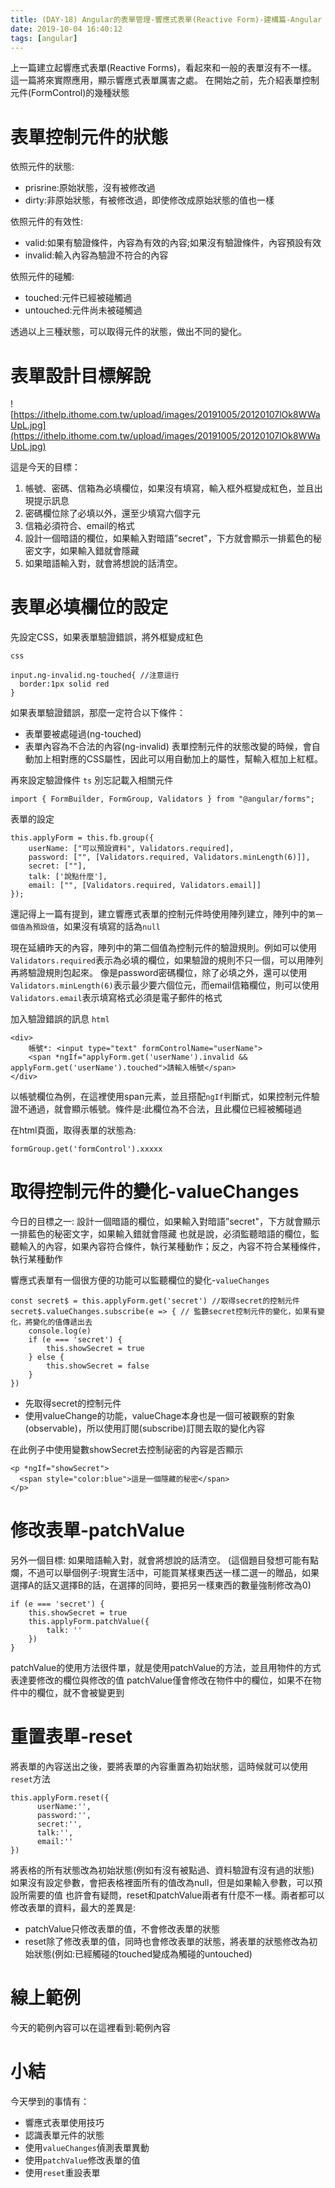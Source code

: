 ```yaml
---
title: (DAY-18) Angular的表單管理-響應式表單(Reactive Form)-建構篇-Angular 與 Nestjs 共舞
date: 2019-10-04 16:40:12
tags: [angular]
---
```

上一篇建立起響應式表單(Reactive Forms)，看起來和一般的表單沒有不一樣。這一篇將來實際應用，顯示響應式表單厲害之處。
在開始之前，先介紹表單控制元件(FormControl)的幾種狀態


# 表單控制元件的狀態
依照元件的狀態:
* prisrine:原始狀態，沒有被修改過
* dirty:非原始狀態，有被修改過，即使修改成原始狀態的值也一樣


依照元件的有效性:
* valid:如果有驗證條件，內容為有效的內容;如果沒有驗證條件，內容預設有效
* invalid:輸入內容為驗證不符合的內容


依照元件的碰觸:
* touched:元件已經被碰觸過
* untouched:元件尚未被碰觸過


透過以上三種狀態，可以取得元件的狀態，做出不同的變化。

# 表單設計目標解說
![https://ithelp.ithome.com.tw/upload/images/20191005/20120107lOk8WWaUpL.jpg](https://ithelp.ithome.com.tw/upload/images/20191005/20120107lOk8WWaUpL.jpg)

這是今天的目標：
1. 帳號、密碼、信箱為必填欄位，如果沒有填寫，輸入框外框變成紅色，並且出現提示訊息
2. 密碼欄位除了必填以外，還至少填寫六個字元
3. 信箱必須符合、email的格式
4. 設計一個暗語的欄位，如果輸入對暗語”secret"，下方就會顯示一排藍色的秘密文字，如果輸入錯就會隱藏
5. 如果暗語輸入對，就會將想說的話清空。
# 表單必填欄位的設定
先設定CSS，如果表單驗證錯誤，將外框變成紅色


`css`
```
input.ng-invalid.ng-touched{ //注意這行
  border:1px solid red
}
```
如果表單驗證錯誤，那麼一定符合以下條件：
* 表單要被處碰過(ng-touched)
* 表單內容為不合法的內容(ng-invalid)
表單控制元件的狀態改變的時候，會自動加上相對應的CSS屬性，因此可以用自動加上的屬性，幫輸入框加上紅框。


再來設定驗證條件
`ts`
別忘記載入相關元件
```
import { FormBuilder, FormGroup, Validators } from "@angular/forms";
```

表單的設定

```
this.applyForm = this.fb.group({
    userName: ["可以預設資料", Validators.required],
    password: ["", [Validators.required, Validators.minLength(6)]],
    secret: [""],
    talk: ['說點什麼'],
    email: ["", [Validators.required, Validators.email]]
});
```
還記得上一篇有提到，建立響應式表單的控制元件時使用陣列建立，陣列中的`第一個值為預設值`，如果沒有填寫的話為`null`


現在延續昨天的內容，陣列中的第二個值為控制元件的驗證規則。例如可以使用`Validators.required`表示為必填的欄位，如果驗證的規則不只一個，可以用陣列再將驗證規則包起來。
像是password密碼欄位，除了必填之外，還可以使用`Validators.minLength(6)`表示最少要六個位元，而email信箱欄位，則可以使用`Validators.email`表示填寫格式必須是電子郵件的格式


加入驗證錯誤的訊息
`html`
```
<div>
    帳號*: <input type="text" formControlName="userName">
    <span *ngIf="applyForm.get('userName').invalid && applyForm.get('userName').touched">請輸入帳號</span>
</div>
```
以帳號欄位為例，在這裡使用span元素，並且搭配`ngIf`判斷式，如果控制元件驗證不通過，就會顯示帳號。條件是:此欄位為不合法，且此欄位已經被觸碰過


在html頁面，取得表單的狀態為:
```
formGroup.get('formControl').xxxxx
```

# 取得控制元件的變化-valueChanges
今日的目標之一: 設計一個暗語的欄位，如果輸入對暗語”secret"，下方就會顯示一排藍色的秘密文字，如果輸入錯就會隱藏
也就是說，必須監聽暗語的欄位，監聽輸入的內容，如果內容符合條件，執行某種動作；反之，內容不符合某種條件，執行某種動作


響應式表單有一個很方便的功能可以監聽欄位的變化-`valueChanges`
```
const secret$ = this.applyForm.get('secret') //取得secret的控制元件
secret$.valueChanges.subscribe(e => { // 監聽secret控制元件的變化，如果有變化，將變化的值傳遞出去
    console.log(e)
    if (e === 'secret') {
        this.showSecret = true
    } else {
        this.showSecret = false
    }
})
```
* 先取得secret的控制元件
* 使用valueChange的功能，valueChage本身也是一個可被觀察的對象(observable)，所以使用訂閱(subscribe)訂閱去取的變化內容


在此例子中使用變數showSecret去控制祕密的內容是否顯示
```
<p *ngIf="showSecret">
  <span style="color:blue">這是一個隱藏的秘密</span>
</p>
```

# 修改表單-patchValue
另外一個目標: 如果暗語輸入對，就會將想說的話清空。
(這個題目發想可能有點爛，不過可以舉個例子:現實生活中，可能買某樣東西送一樣二選一的贈品，如果選擇A的話又選擇B的話，在選擇的同時，要把另一樣東西的數量強制修改為0)
```
if (e === 'secret') {
    this.showSecret = true
    this.applyForm.patchValue({
        talk: ''
    })
}
```

patchValue的使用方法很件單，就是使用patchValue的方法，並且用物件的方式表達要修改的欄位與修改的值
patchValue僅會修改在物件中的欄位，如果不在物件中的欄位，就不會被變更到


# 重置表單-reset
將表單的內容送出之後，要將表單的內容重置為初始狀態，這時候就可以使用`reset`方法

```
this.applyForm.reset({
      userName:'',
      password:'',
      secret:'',
      talk:'',
      email:''
})
```

將表格的所有狀態改為初始狀態(例如有沒有被點過、資料驗證有沒有過的狀態)
如果沒有設定參數，會把表格裡面所有的值改為null，但是如果輸入參數，可以預設所需要的值
也許會有疑問，reset和patchValue兩者有什麼不一樣。兩者都可以修改表單的資料，最大的差異是:
* patchValue只修改表單的值，不會修改表單的狀態
* reset除了修改表單的值，同時也會修改表單的狀態，將表單的狀態修改為初始狀態(例如:已經觸碰的touched變成為觸碰的untouched)
# 線上範例
今天的範例內容可以在這裡看到:範例內容


# 小結
今天學到的事情有：
* 響應式表單使用技巧
* 認識表單元件的狀態
* 使用`valueChanges`偵測表單異動
* 使用`patchValue`修改表單的值
* 使用`reset`重設表單